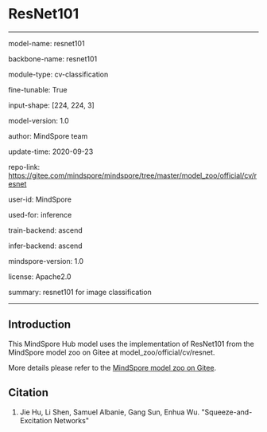 # ResNet101

---

model-name: resnet101

backbone-name: resnet101

module-type: cv-classification

fine-tunable: True

input-shape: [224, 224, 3]

model-version: 1.0

author: MindSpore team

update-time: 2020-09-23

repo-link: <https://gitee.com/mindspore/mindspore/tree/master/model_zoo/official/cv/resnet>

user-id: MindSpore

used-for: inference

train-backend: ascend

infer-backend: ascend

mindspore-version: 1.0

license: Apache2.0

summary: resnet101 for image classification

---

## Introduction

This MindSpore Hub model uses the implementation of ResNet101 from the MindSpore model zoo on Gitee at model_zoo/official/cv/resnet.

More details please refer to the [MindSpore model zoo on Gitee](https://gitee.com/mindspore/mindspore/blob/master/model_zoo/official/cv/resnet/README.md).

## Citation

1. Jie Hu, Li Shen, Samuel Albanie, Gang Sun, Enhua Wu. "Squeeze-and-Excitation Networks"
